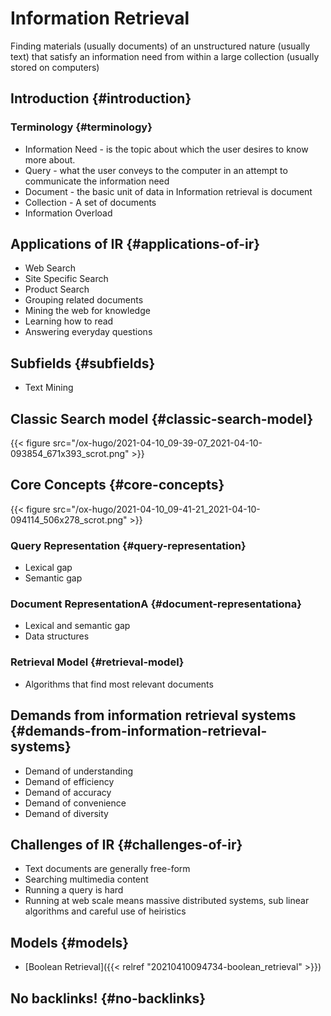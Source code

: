 # Information Retrieval


Finding materials (usually documents) of an unstructured nature (usually text) that satisfy an information need from within a large collection (usually stored on computers)


## Introduction {#introduction}


### Terminology {#terminology}

-   Information Need - is the topic about which the user desires to know more about.
-   Query - what the user conveys to the computer in an attempt to communicate the information need
-   Document - the basic unit of data in Information retrieval is document
-   Collection - A set of documents
-   Information Overload


## Applications of IR {#applications-of-ir}

-   Web Search
-   Site Specific Search
-   Product Search
-   Grouping related documents
-   Mining the web for knowledge
-   Learning how to read
-   Answering everyday questions


## Subfields {#subfields}

-   Text Mining


## Classic Search model {#classic-search-model}

{{< figure src="/ox-hugo/2021-04-10_09-39-07_2021-04-10-093854_671x393_scrot.png" >}}


## Core Concepts {#core-concepts}

{{< figure src="/ox-hugo/2021-04-10_09-41-21_2021-04-10-094114_506x278_scrot.png" >}}


### Query Representation {#query-representation}

-   Lexical gap
-   Semantic gap


### Document RepresentationA {#document-representationa}

-   Lexical and semantic gap
-   Data structures


### Retrieval Model {#retrieval-model}

-   Algorithms that find most relevant documents


## Demands from information retrieval systems {#demands-from-information-retrieval-systems}

-   Demand of understanding
-   Demand of efficiency
-   Demand of accuracy
-   Demand of convenience
-   Demand of diversity


## Challenges of IR {#challenges-of-ir}

-   Text documents are generally free-form
-   Searching multimedia content
-   Running a query is hard
-   Running at web scale means massive distributed systems, sub linear algorithms and careful use of heiristics


## Models {#models}

-   [Boolean Retrieval]({{< relref "20210410094734-boolean_retrieval" >}})


## No backlinks! {#no-backlinks}

